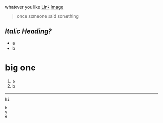 wh**a**tever you like
[Link](https://google.com)
[Image](https://avatars.githubusercontent.com/u/156246456?v=4)

> once someone
> said something

## *Italic Heading?*
* a
* b
# big one
1. a
2. b

---
`hi`
```
b
y
e
```
